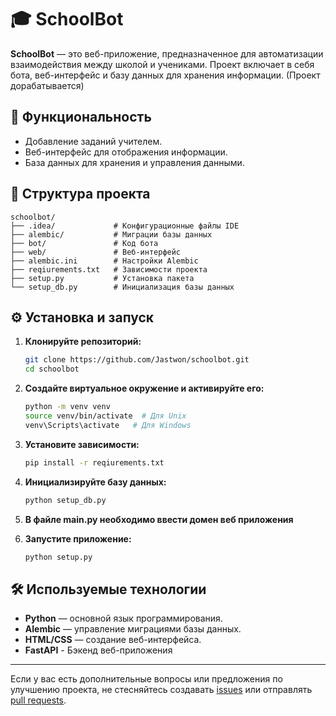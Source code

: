 # 🎓 SchoolBot

**SchoolBot** — это веб-приложение, предназначенное для автоматизации взаимодействия между школой и учениками.
Проект включает в себя бота, веб-интерфейс и базу данных для хранения информации. (Проект дорабатывается)

## 🚀 Функциональность

- Добавление заданий учителем.
- Веб-интерфейс для отображения информации.
- База данных для хранения и управления данными.

## 🧱 Структура проекта

```
schoolbot/
├── .idea/             # Конфигурационные файлы IDE
├── alembic/           # Миграции базы данных
├── bot/               # Код бота
├── web/               # Веб-интерфейс
├── alembic.ini        # Настройки Alembic
├── reqiurements.txt   # Зависимости проекта
├── setup.py           # Установка пакета
└── setup_db.py        # Инициализация базы данных
```

## ⚙️ Установка и запуск

1. **Клонируйте репозиторий:**
   ```bash
   git clone https://github.com/Jastwon/schoolbot.git
   cd schoolbot
   ```

2. **Создайте виртуальное окружение и активируйте его:**
   ```bash
   python -m venv venv
   source venv/bin/activate  # Для Unix
   venv\Scripts\activate   # Для Windows
   ```

3. **Установите зависимости:**
   ```bash
   pip install -r reqiurements.txt
   ```

4. **Инициализируйте базу данных:**
   ```bash
   python setup_db.py
   ```
5. **В файле main.py необходимо ввести домен веб приложения**

6. **Запустите приложение:**
   ```bash
   python setup.py
   ```

## 🛠️ Используемые технологии

- **Python** — основной язык программирования.
- **Alembic** — управление миграциями базы данных.
- **HTML/CSS** — создание веб-интерфейса.
- **FastAPI** - Бэкенд веб-приложения

---

Если у вас есть дополнительные вопросы или предложения по улучшению проекта, не стесняйтесь создавать [issues](https://github.com/Jastwon/schoolbot/issues) или отправлять [pull requests](https://github.com/Jastwon/schoolbot/pulls).

